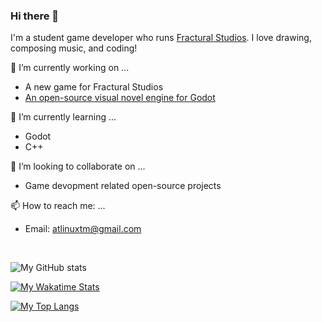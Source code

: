 ### Hi there 👋

I'm a student game developer who runs [Fractural Studios](https://github.com/Fractural). I love drawing, composing music, and coding!

🔭 I’m currently working on ...
- A new game for Fractural Studios
- [An open-source visual novel engine for Godot](https://github.com/Fractural/FracturalVisualNovelEngine/)

🌱 I’m currently learning ...
- Godot
- C++

👯 I’m looking to collaborate on ...
- Game devopment related open-source projects

📫 How to reach me: ...
- Email: atlinuxtm@gmail.com

<br />

![My GitHub stats](https://github-readme-stats.vercel.app/api?username=Atlinx&show_icons=true&theme=monokai&count_private=true)

[![My Wakatime Stats](https://github-readme-stats.vercel.app/api/wakatime?username=Atlinx&theme=monokai)](https://github.com/anuraghazra/github-readme-stats)

[![My Top Langs](https://github-readme-stats.vercel.app/api/top-langs/?username=Atlinx&layout=compact&theme=monokai)](https://github.com/anuraghazra/github-readme-stats)
